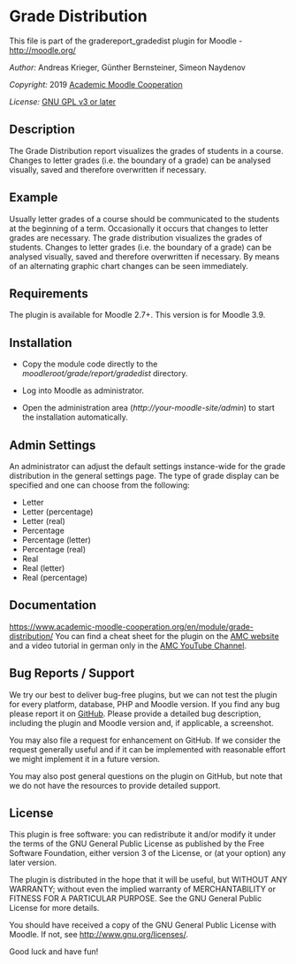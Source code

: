 Grade Distribution
==================

This file is part of the gradereport_gradedist plugin for Moodle - <http://moodle.org/>

*Author:*    Andreas Krieger, Günther Bernsteiner, Simeon Naydenov

*Copyright:* 2019 [Academic Moodle Cooperation](http://www.academic-moodle-cooperation.org)

*License:*   [GNU GPL v3 or later](http://www.gnu.org/copyleft/gpl.html)


Description
-----------

The Grade Distribution report visualizes the grades of students in a course. Changes to letter
grades (i.e. the boundary of a grade) can be analysed visually, saved and therefore overwritten if
necessary.


Example
-------

Usually letter grades of a course should be communicated to the students at the beginning of a
term. Occasionally it occurs that changes to letter grades are necessary. The grade distribution
visualizes the grades of students. Changes to letter grades (i.e. the boundary of a grade) can be
analysed visually, saved and therefore overwritten if necessary. By means of an alternating graphic
chart changes can be seen immediately.


Requirements
------------

The plugin is available for Moodle 2.7+. This version is for Moodle 3.9.


Installation
------------

* Copy the module code directly to the *moodleroot/grade/report/gradedist* directory.

* Log into Moodle as administrator.

* Open the administration area (*http://your-moodle-site/admin*) to start the installation
  automatically.


Admin Settings
--------------

An administrator can adjust the default settings instance-wide for the grade distribution in the
general settings page. The type of grade display can be specified and one can choose from the
following:

* Letter
* Letter (percentage)
* Letter (real)
* Percentage
* Percentage (letter)
* Percentage (real)
* Real
* Real (letter)
* Real (percentage)


Documentation
-------------
https://www.academic-moodle-cooperation.org/en/module/grade-distribution/
You can find a cheat sheet for the plugin on the [AMC
website](http://www.academic-moodle-cooperation.org/en/module/grade-distribution/) and a video
tutorial in german only in the [AMC YouTube
Channel](https://www.youtube.com/c/AMCAcademicMoodleCooperation).


Bug Reports / Support
---------------------

We try our best to deliver bug-free plugins, but we can not test the plugin for every platform,
database, PHP and Moodle version. If you find any bug please report it on
[GitHub](https://github.com/academic-moodle-cooperation/moodle-gradereport_gradedist/issues).
Please provide a detailed bug description, including the plugin and Moodle version and, if
applicable, a screenshot.

You may also file a request for enhancement on GitHub. If we consider the request generally useful
and if it can be implemented with reasonable effort we might implement it in a future version.

You may also post general questions on the plugin on GitHub, but note that we do not have the
resources to provide detailed support.


License
-------

This plugin is free software: you can redistribute it and/or modify it under the terms of the GNU
General Public License as published by the Free Software Foundation, either version 3 of the
License, or (at your option) any later version.

The plugin is distributed in the hope that it will be useful, but WITHOUT ANY WARRANTY; without
even the implied warranty of MERCHANTABILITY or FITNESS FOR A PARTICULAR PURPOSE. See the GNU
General Public License for more details.

You should have received a copy of the GNU General Public License with Moodle. If not, see
<http://www.gnu.org/licenses/>.


Good luck and have fun!
